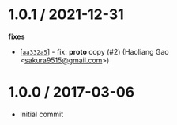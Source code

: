 1.0.1 / 2021-12-31
==================

**fixes**
  * [[`aa332a5`](http://github.com/eggjs/extend2/commit/aa332a59116c8398976434b57ea477c6823054f8)] - fix: __proto__ copy (#2) (Haoliang Gao <<sakura9515@gmail.com>>)

1.0.0 / 2017-03-06
==================
  * Initial commit
